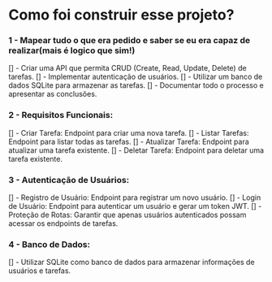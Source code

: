 # Como foi construir esse projeto?

### 1 - Mapear tudo o que era pedido e saber se eu era capaz de realizar(mais é logico que sim!)

[] - Criar uma API que permita CRUD (Create, Read, Update, Delete) de tarefas.
[] - Implementar autenticação de usuários.
[] - Utilizar um banco de dados SQLite para armazenar as tarefas.
[] - Documentar todo o processo e apresentar as conclusões.

### 2 - Requisitos Funcionais:

[] - Criar Tarefa: Endpoint para criar uma nova tarefa.
[] - Listar Tarefas: Endpoint para listar todas as tarefas.
[] - Atualizar Tarefa: Endpoint para atualizar uma tarefa existente.
[] - Deletar Tarefa: Endpoint para deletar uma tarefa existente.

### 3 - Autenticação de Usuários:

[] - Registro de Usuário: Endpoint para registrar um novo usuário.
[] - Login de Usuário: Endpoint para autenticar um usuário e gerar um token JWT.
[] - Proteção de Rotas: Garantir que apenas usuários autenticados possam acessar os endpoints de tarefas.

### 4 - Banco de Dados:

[] - Utilizar SQLite como banco de dados para armazenar informações de usuários e tarefas.
